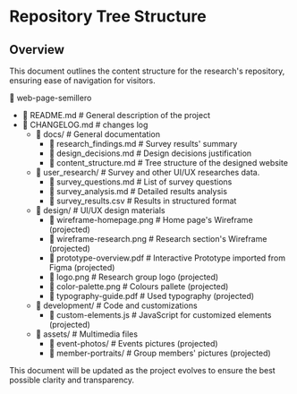 # Repository Tree Structure

## Overview
This document outlines the content structure for the research's repository, ensuring ease of navigation for visitors.

📂 web-page-semillero
- 📄 README.md                  # General description of the project
- 📄 CHANGELOG.md                # changes log
  - 📂 docs/                        # General documentation
    - 📄 research_findings.md     # Survey results' summary
    - 📄 design_decisions.md      # Design decisions justification
    - 📄 content_structure.md     # Tree structure of the designed website
  - 📂 user_research/               # Survey and other UI/UX researches data.
    - 📄 survey_questions.md      # List of survey questions
    - 📄 survey_analysis.md       # Detailed results analysis
    - 📄 survey_results.csv       # Results in structured format
  - 📂 design/                      # UI/UX design materials
    - 📄 wireframe-homepage.png    # Home page's Wireframe (projected)
    - 📄 wireframe-research.png    # Research section's Wireframe (projected)
    - 📄 prototype-overview.pdf    # Interactive Prototype imported from Figma (projected)
    - 📄 logo.png                  # Research group logo (projected)
    - 📄 color-palette.png         # Colours pallete (projected)
    - 📄 typography-guide.pdf      # Used typography (projected)
  - 📂 development/                  # Code and customizations
    - 📄 custom-elements.js        # JavaScript for customized elements (projected)
  - 📂 assets/                       # Multimedia files
    - 📄 event-photos/             # Events pictures (projected)
    - 📄 member-portraits/         # Group members' pictures (projected)

This document will be updated as the project evolves to ensure the best possible clarity and transparency.

